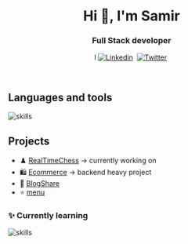 <h1 align="center">Hi 👋, I'm Samir </h1>
<h3 align="center"> Full Stack developer</h3>

<p align="center">l
<a href="https://www.linkedin.com/in/samir-neupane-749555237/" ><img src="https://img.shields.io/badge/-linkedin-yellowgreen?style=for-the-badge&logo=linkedin&logoColor=white" alt="Linkedin" /></a>&nbsp;
<a href="https://twitter.com/SamirNeupane932" ><img src="https://img.shields.io/badge/Twitter-1DA1F2?style=for-the-badge&logo=twitter&logoColor=white" alt="Twitter" /></a>&nbsp;
</p>
<br />

## Languages and tools
![skills](https://skillicons.dev/icons?i=ts,nextjs,redis,docker,postgresql,prisma,express,django,mongodb,tailwind,appwrite&theme=dark)


## Projects
- ♟️   [RealTimeChess](https://chessconnect.vercel.app/) -> currently working on
- 🛍️  [Ecommerce](https://ecommerce-cli.vercel.app/) -> backend heavy project
- 📝  [BlogShare](https://blogshare984.netlify.app/)  
- ⭐  [menu](https://samir984.github.io/menu/) 
   

### ✨ Currently learning
![skills](https://skillicons.dev/icons?i=,djangorestframework&theme=dark)

